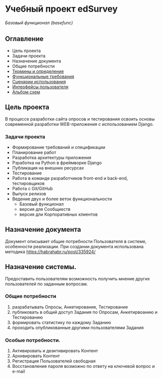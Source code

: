 # Учебный проект edSurvey
###### Базовый функционал (basefunc)

## Оглавление

* Цель проекта
* Задачи проекта
* Назначение документа
* Общие потребности
* [Термины и определения][TERMS]
* [Функциональные требования][FR]
* [Сценарии использования][UC]
* [Интерфейсы пользователя][UI]
* [Альбом схем][SCHEMAS]

[TERMS]: specs/TERMS.md "Термины и определения"
[FR]: specs/FR.md "Функциональные требования"
[UC]: specs/UC.md "Сценарии использования"
[UI]: specs/UI.md "Интерфейсы пользователя"
[SCHEMAS]: specs/SCHEMAS.md "Альбом схем"

## Цель проекта
В процессе разработки сайта опросов и тестирования освоить основы современной разработки WEB-приложения с использованием Django.

### Задачи проекта
- Формирование требований и спецификации
- Планирование работ
- Разработка архитектуры приложения
- Рзработка на Python в фреймворке Django
- Публикация на внешних ресурсах
- Тестирование
- Работа в команде разработчиков front-end и back-end, тестировщиков
- Работа с Git/GitHub
- Выпуск релизов
- Ведение двух и более веток функциональности
  - Базовый функционал
  - версия для Сообщиеств
  - версия дли Корпоративных клиентов

## Назначение документа
Документ описывает общие потребности Пользователя в системе, особенности реализации. При создании документа использована методика <https://habrahabr.ru/post/335924/>


## Назначение системы.
Предоставить пользователям возможность получить мнение других пользователей по заданным вопросам.


### Общие потребности
1. разрабатывать Опросы, Анкетирование, Тестирование
2. публиковать в общий доступ Задания по Опросам, Анкетирвоанию и Тестированию
4. формировать статистику по каждому Заданию
3. проходить опубликованные другими пользователями Задания


### Особые потребности.
1. Активировать и деактивировать Контент
2. Архивировать Контент
3. Регистрация Пользователей свободная
4. Восстановление пароля возможно по ответу на ключевой вопрос и e-mail
